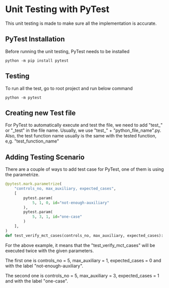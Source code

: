 # Unit Testing with PyTest

This unit testing is made to make sure all the implementation is accurate. 

## PyTest Installation

Before running the unit testing, PyTest needs to be installed

```console
python -m pip install pytest
```

## Testing

To run all the test, go to root project and run below command

```console
python -m pytest
```

## Creating new Test file

For PyTest to automatically execute and test the file, we need to add "test\_" or "\_test" in the file name. Usually, we use "test\_" + "python_file_name".py. Also, the test function name usually is the same with the tested function, e,g. "test_function_name"

## Adding Testing Scenario

There are a couple of ways to add test case for PyTest, one of them is using the parametrize.

```python
@pytest.mark.parametrize(
    "controls_no, max_auxiliary, expected_cases",
    [
        pytest.param(
            5, 1, 0, id="not-enough-auxiliary"
        ),
        pytest.param(
            5, 3, 1, id="one-case"
        )
    ],
)
def test_verify_mct_cases(controls_no, max_auxiliary, expected_cases):
```

For the above example, it means that the "test_verify_mct_cases" will be executed twice with the given parameters. 

The first one is controls_no = 5, max_auxiliary = 1, expected_cases = 0 and with the label "not-enough-auxiliary". 

The second one is controls_no = 5, max_auxiliary = 3, expected_cases = 1 and with the label "one-case".


